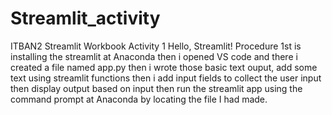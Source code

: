 # Streamlit_activity
ITBAN2 Streamlit Workbook
Activity 1 Hello, Streamlit! Procedure
1st is installing the streamlit at Anaconda
then i opened VS code and there i created a file named app.py then i wrote those basic text ouput, add some text using streamlit functions then i add input fields to collect the user input then display output based on input then run the streamlit app using the command prompt at Anaconda by locating the file I had made.
